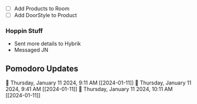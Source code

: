- [ ] Add Products to Room
- [ ] Add DoorStyle to Product

### Hoppin Stuff

- Sent more details to Hybrik
- Messaged JN
## Pomodoro Updates
🍅 Thursday, January 11 2024, 9:11 AM [[2024-01-11]]🍅 Thursday, January 11 2024, 9:41 AM [[2024-01-11]]🍅 Thursday, January 11 2024, 10:11 AM [[2024-01-11]]